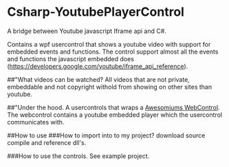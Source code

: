 Csharp-YoutubePlayerControl
===========================

A bridge between Youtube javascript Iframe api and C#. 

Contains a wpf usercontrol that shows a youtube video with support for embedded events and functions. The control support almost all the events and functions the javascript embedded does (https://developers.google.com/youtube/iframe_api_reference).

##"What videos can be watched?
All videos that are not private, embeddable and not copyright withold from showing on other sites than youtube. 

##"Under the hood.
A usercontrols that wraps a [Awesomiums WebControl](http://www.awesomium.com). The webcontrol contains a youtube embedded player which the usercontrol communicates with. 

##How to use
###How to import into to my project?
download source compile and reference dll's.


###How to use the controls.
See example project. 